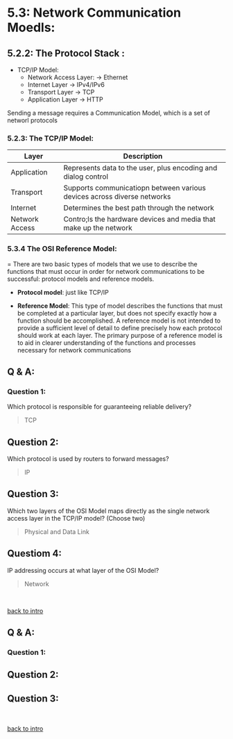 # 5.3: Network Communication Moedls:


## 5.2.2: The Protocol Stack :

- TCP/IP Model:
    - Network Access Layer: -> Ethernet
    - Internet Layer -> IPv4/IPv6
    - Transport Layer -> TCP
    - Application Layer -> HTTP

Sending a message requires a Communication Model, which is a set of networl protocols

### 5.2.3: The TCP/IP Model:

| Layer| Description|
|---|---|
|Application | Represents data to the user, plus encoding and dialog control |
|Transport | Supports communicatiopn between various devices across diverse networks |
|Internet | Determines the best path through the network |
|Network Access | Contro;ls the hardware devices and media that make up the network |

### 5.3.4 The OSI Reference Model:
= There are two basic types of models that we use to describe the functions that must occur in order for network communications to be successful: protocol models and reference models.

- **Protocol model**: just like TCP/IP

- **Reference Model**: This type of model describes the functions that must be completed at a particular layer, but does not specify exactly how a function should be accomplished. A reference model is not intended to provide a sufficient level of detail to define precisely how each protocol should work at each layer. The primary purpose of a reference model is to aid in clearer understanding of the functions and processes necessary for network communications


## Q & A:

### Question 1:

Which protocol is responsible for guaranteeing reliable delivery?

> TCP

## Question 2:
Which protocol is used by routers to forward messages?

> IP

## Question 3:

Which two layers of the OSI Model maps directly as the single network access layer in the TCP/IP model? (Choose two)

> Physical and Data Link

## Questiom 4:
IP addressing occurs at what layer of the OSI Model?

> Network

<br>



[back to intro](5.0_intro.md)

## Q & A:

### Question 1:

> 

## Question 2:

> 

## Question 3:

> 

<br>



[back to intro](5.0_intro.md)